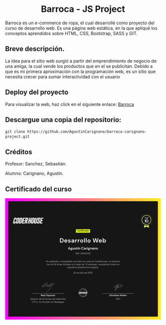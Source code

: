 <h1 align="center"> Barroca - JS Project </h1>

Barroca es un e-commerce de ropa, el cual desarrollé como proyecto del curso de desarrollo web. Es una página web estática, en la que apliqué los conceptos aprendidos sobre HTML, CSS, Bootstrap, SASS y GIT.

## Breve descripción.

La idea para el sitio web surgió a partir del emprendimiento de negocio de una amiga, la cual vende los productos que en el se publicitan. Debido a que es mi primera aproximación con la programación web, es un sitio que necesita crecer para sumar interactividad con el usuario

## Deploy del proyecto

Para visualizar la web, haz click en el siguiente enlace: [Barroca](https://agustincarignano.github.io/barroca-carignano-project/)

## Descargue una copia del repositorio:

    git clone https://github.com/AgustinCarignano/barroca-carignano-project.git

## Créditos

Profesor: Sanchez, Sebastián.

Alumno: Carignano, Agustín.

## Certificado del curso

![Certificado del curso](./imagenes/certificado.png)
